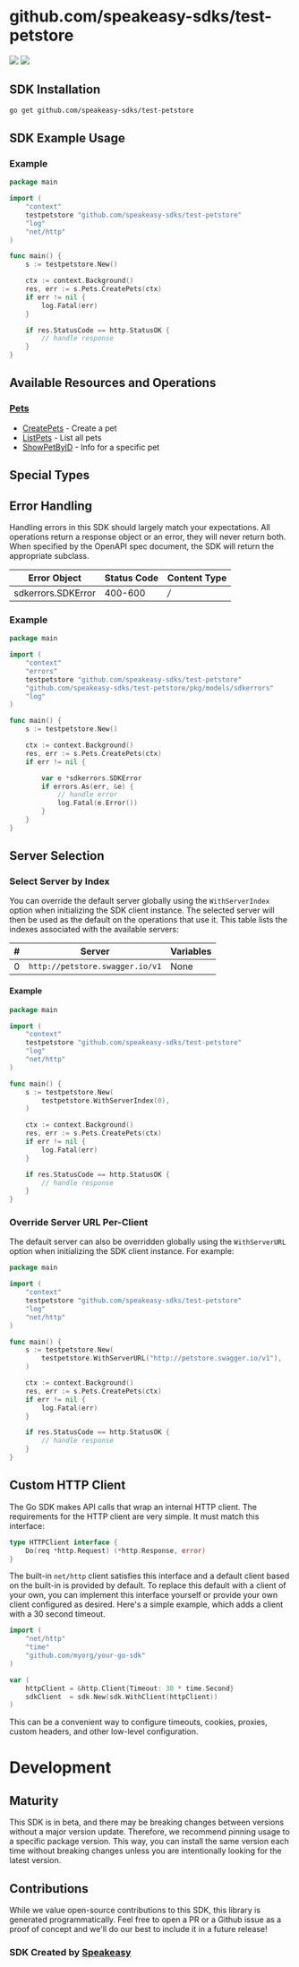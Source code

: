 # github.com/speakeasy-sdks/test-petstore

<div align="left">
    <a href="https://speakeasyapi.dev/"><img src="https://custom-icon-badges.demolab.com/badge/-Built%20By%20Speakeasy-212015?style=for-the-badge&logoColor=FBE331&logo=speakeasy&labelColor=545454" /></a>
    <a href="https://github.com/speakeasy-sdks/test-petstore.git/actions"><img src="https://img.shields.io/github/actions/workflow/status/speakeasy-sdks/test-petstore/speakeasy_sdk_generation.yml?style=for-the-badge" /></a>
    
</div>

<!-- Start SDK Installation [installation] -->
## SDK Installation

```bash
go get github.com/speakeasy-sdks/test-petstore
```
<!-- End SDK Installation [installation] -->

<!-- Start SDK Example Usage [usage] -->
## SDK Example Usage

### Example

```go
package main

import (
	"context"
	testpetstore "github.com/speakeasy-sdks/test-petstore"
	"log"
	"net/http"
)

func main() {
	s := testpetstore.New()

	ctx := context.Background()
	res, err := s.Pets.CreatePets(ctx)
	if err != nil {
		log.Fatal(err)
	}

	if res.StatusCode == http.StatusOK {
		// handle response
	}
}

```
<!-- End SDK Example Usage [usage] -->

<!-- Start Available Resources and Operations [operations] -->
## Available Resources and Operations

### [Pets](docs/sdks/pets/README.md)

* [CreatePets](docs/sdks/pets/README.md#createpets) - Create a pet
* [ListPets](docs/sdks/pets/README.md#listpets) - List all pets
* [ShowPetByID](docs/sdks/pets/README.md#showpetbyid) - Info for a specific pet
<!-- End Available Resources and Operations [operations] -->

<!-- Start Special Types [types] -->
## Special Types
<!-- End Special Types [types] -->



<!-- Start Error Handling [errors] -->
## Error Handling

Handling errors in this SDK should largely match your expectations.  All operations return a response object or an error, they will never return both.  When specified by the OpenAPI spec document, the SDK will return the appropriate subclass.

| Error Object       | Status Code        | Content Type       |
| ------------------ | ------------------ | ------------------ |
| sdkerrors.SDKError | 400-600            | */*                |

### Example

```go
package main

import (
	"context"
	"errors"
	testpetstore "github.com/speakeasy-sdks/test-petstore"
	"github.com/speakeasy-sdks/test-petstore/pkg/models/sdkerrors"
	"log"
)

func main() {
	s := testpetstore.New()

	ctx := context.Background()
	res, err := s.Pets.CreatePets(ctx)
	if err != nil {

		var e *sdkerrors.SDKError
		if errors.As(err, &e) {
			// handle error
			log.Fatal(e.Error())
		}
	}
}

```
<!-- End Error Handling [errors] -->



<!-- Start Server Selection [server] -->
## Server Selection

### Select Server by Index

You can override the default server globally using the `WithServerIndex` option when initializing the SDK client instance. The selected server will then be used as the default on the operations that use it. This table lists the indexes associated with the available servers:

| # | Server | Variables |
| - | ------ | --------- |
| 0 | `http://petstore.swagger.io/v1` | None |

#### Example

```go
package main

import (
	"context"
	testpetstore "github.com/speakeasy-sdks/test-petstore"
	"log"
	"net/http"
)

func main() {
	s := testpetstore.New(
		testpetstore.WithServerIndex(0),
	)

	ctx := context.Background()
	res, err := s.Pets.CreatePets(ctx)
	if err != nil {
		log.Fatal(err)
	}

	if res.StatusCode == http.StatusOK {
		// handle response
	}
}

```


### Override Server URL Per-Client

The default server can also be overridden globally using the `WithServerURL` option when initializing the SDK client instance. For example:
```go
package main

import (
	"context"
	testpetstore "github.com/speakeasy-sdks/test-petstore"
	"log"
	"net/http"
)

func main() {
	s := testpetstore.New(
		testpetstore.WithServerURL("http://petstore.swagger.io/v1"),
	)

	ctx := context.Background()
	res, err := s.Pets.CreatePets(ctx)
	if err != nil {
		log.Fatal(err)
	}

	if res.StatusCode == http.StatusOK {
		// handle response
	}
}

```
<!-- End Server Selection [server] -->



<!-- Start Custom HTTP Client [http-client] -->
## Custom HTTP Client

The Go SDK makes API calls that wrap an internal HTTP client. The requirements for the HTTP client are very simple. It must match this interface:

```go
type HTTPClient interface {
	Do(req *http.Request) (*http.Response, error)
}
```

The built-in `net/http` client satisfies this interface and a default client based on the built-in is provided by default. To replace this default with a client of your own, you can implement this interface yourself or provide your own client configured as desired. Here's a simple example, which adds a client with a 30 second timeout.

```go
import (
	"net/http"
	"time"
	"github.com/myorg/your-go-sdk"
)

var (
	httpClient = &http.Client{Timeout: 30 * time.Second}
	sdkClient  = sdk.New(sdk.WithClient(httpClient))
)
```

This can be a convenient way to configure timeouts, cookies, proxies, custom headers, and other low-level configuration.
<!-- End Custom HTTP Client [http-client] -->

<!-- Placeholder for Future Speakeasy SDK Sections -->

# Development

## Maturity

This SDK is in beta, and there may be breaking changes between versions without a major version update. Therefore, we recommend pinning usage
to a specific package version. This way, you can install the same version each time without breaking changes unless you are intentionally
looking for the latest version.

## Contributions

While we value open-source contributions to this SDK, this library is generated programmatically.
Feel free to open a PR or a Github issue as a proof of concept and we'll do our best to include it in a future release!

### SDK Created by [Speakeasy](https://docs.speakeasyapi.dev/docs/using-speakeasy/client-sdks)
